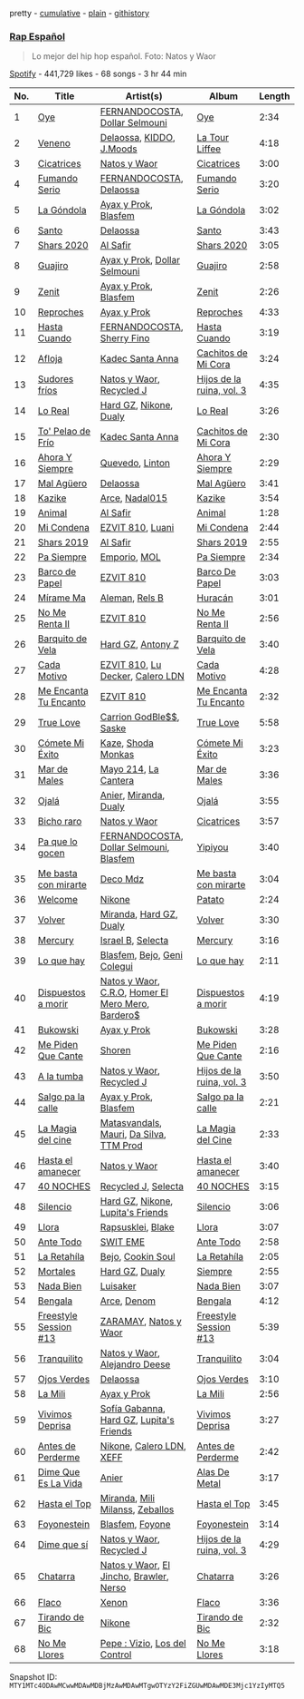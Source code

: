 pretty - [cumulative](/playlists/cumulative/37i9dQZF1DXcd2Vmhfon1w.md) - [plain](/playlists/plain/37i9dQZF1DXcd2Vmhfon1w) - [githistory](https://github.githistory.xyz/mackorone/spotify-playlist-archive/blob/main/playlists/plain/37i9dQZF1DXcd2Vmhfon1w)

### [Rap Español](https://open.spotify.com/playlist/37i9dQZF1DXcd2Vmhfon1w)

> Lo mejor del hip hop español\. Foto: Natos y Waor

[Spotify](https://open.spotify.com/user/spotify) - 441,729 likes - 68 songs - 3 hr 44 min

| No. | Title | Artist(s) | Album | Length |
|---|---|---|---|---|
| 1 | [Oye](https://open.spotify.com/track/3PT3XdQNh80MzaI4C8WAab) | [FERNANDOCOSTA](https://open.spotify.com/artist/5dC7EcwWdf9Qj4VvJab4rZ), [Dollar Selmouni](https://open.spotify.com/artist/2544NCTfffschCn1NZVMSb) | [Oye](https://open.spotify.com/album/081QhDi0s0s8OGoc5dyfZQ) | 2:34 |
| 2 | [Veneno](https://open.spotify.com/track/5AQTFpm3oDPTenmw5Lmfoi) | [Delaossa](https://open.spotify.com/artist/5Uox3n7m4W2CoM9MmHPJwQ), [KIDDO](https://open.spotify.com/artist/3lLDZNIMUmxMzIE6Vz9Agz), [J.Moods](https://open.spotify.com/artist/7q3hzOFspDedtkyBi1Azc8) | [La Tour Liffee](https://open.spotify.com/album/0UYDVbpaX2fpXiGDsxPzsY) | 4:18 |
| 3 | [Cicatrices](https://open.spotify.com/track/7cVPzL9iPXkMaHb8NvwvR3) | [Natos y Waor](https://open.spotify.com/artist/1QJbbsxg2wqidJj51d3otw) | [Cicatrices](https://open.spotify.com/album/2r7uyJrmDdQ3DwX0EzSfYm) | 3:00 |
| 4 | [Fumando Serio](https://open.spotify.com/track/0ECx1tOxvuJi9NYFwYazAl) | [FERNANDOCOSTA](https://open.spotify.com/artist/5dC7EcwWdf9Qj4VvJab4rZ), [Delaossa](https://open.spotify.com/artist/5Uox3n7m4W2CoM9MmHPJwQ) | [Fumando Serio](https://open.spotify.com/album/0e0hTChaBgxDVkGshiEEZ2) | 3:20 |
| 5 | [La Góndola](https://open.spotify.com/track/7lly9m8Wwi6crkqGLlvEz2) | [Ayax y Prok](https://open.spotify.com/artist/5Ypafuz95Xk09YDf4tgAvU), [Blasfem](https://open.spotify.com/artist/4FActBvkmDc8h3sI5vbMPZ) | [La Góndola](https://open.spotify.com/album/0nqA4JsLWiByBgmRm5B8aP) | 3:02 |
| 6 | [Santo](https://open.spotify.com/track/06OhdnxdHRkRT39NleZJbs) | [Delaossa](https://open.spotify.com/artist/5Uox3n7m4W2CoM9MmHPJwQ) | [Santo](https://open.spotify.com/album/7rTvzzeBjnbK9c6kUzV4m8) | 3:43 |
| 7 | [Shars 2020](https://open.spotify.com/track/036QM4rIhz7A7n66IWA7Ej) | [Al Safir](https://open.spotify.com/artist/5NzCASNJVvcPW4uGwMRlPl) | [Shars 2020](https://open.spotify.com/album/3whSTfSW2CfXbaGDTwDbOQ) | 3:05 |
| 8 | [Guajiro](https://open.spotify.com/track/7mzNtZ87Ha6gc1YZCQfA6c) | [Ayax y Prok](https://open.spotify.com/artist/5Ypafuz95Xk09YDf4tgAvU), [Dollar Selmouni](https://open.spotify.com/artist/2544NCTfffschCn1NZVMSb) | [Guajiro](https://open.spotify.com/album/2xWes52vgOfvY7Q8IKAYv7) | 2:58 |
| 9 | [Zenit](https://open.spotify.com/track/01T6sBu7sH9ptbJcDw43Go) | [Ayax y Prok](https://open.spotify.com/artist/5Ypafuz95Xk09YDf4tgAvU), [Blasfem](https://open.spotify.com/artist/4FActBvkmDc8h3sI5vbMPZ) | [Zenit](https://open.spotify.com/album/66MM8SlomcjeC7UqlTGtvI) | 2:26 |
| 10 | [Reproches](https://open.spotify.com/track/3L6RhaS4ISh8GSagrFMFZn) | [Ayax y Prok](https://open.spotify.com/artist/5Ypafuz95Xk09YDf4tgAvU) | [Reproches](https://open.spotify.com/album/1rGEWKEdDvDx5Ij1oxpRfs) | 4:33 |
| 11 | [Hasta Cuando](https://open.spotify.com/track/2py8CbfQ8NvoXK4hIGhEHP) | [FERNANDOCOSTA](https://open.spotify.com/artist/5dC7EcwWdf9Qj4VvJab4rZ), [Sherry Fino](https://open.spotify.com/artist/76ofGeLRBabrg897HgfH5D) | [Hasta Cuando](https://open.spotify.com/album/3g8qnjrSaAVo1KeY8QVJxt) | 3:19 |
| 12 | [Afloja](https://open.spotify.com/track/0mzC1Okc1yxXH42JuFBhMH) | [Kadec Santa Anna](https://open.spotify.com/artist/2EGMWC98kT000LbqnDYwhW) | [Cachitos de Mi Cora](https://open.spotify.com/album/1DAUQCHm1bN01Jzr2ndxmT) | 3:24 |
| 13 | [Sudores fríos](https://open.spotify.com/track/3fTPnf1cNtC8k6nrT0j9wm) | [Natos y Waor](https://open.spotify.com/artist/1QJbbsxg2wqidJj51d3otw), [Recycled J](https://open.spotify.com/artist/4bWHA8fMNjzfGPQqnh5D6y) | [Hijos de la ruina, vol\. 3](https://open.spotify.com/album/5ElCfa24Wz9evOfT5k6uEB) | 4:35 |
| 14 | [Lo Real](https://open.spotify.com/track/6Z1tZjQzSgEVoLYc5FE7pw) | [Hard GZ](https://open.spotify.com/artist/79N4S7UXdjo2fAh3OHJQuB), [Nikone](https://open.spotify.com/artist/105iYV1T7lf8Rysxo0KzfD), [Dualy](https://open.spotify.com/artist/0XwYf0nSP6fpUCMRjnfiwo) | [Lo Real](https://open.spotify.com/album/2dWRx8YRn7RFQ4UNdjbeGq) | 3:26 |
| 15 | [To' Pelao de Frío](https://open.spotify.com/track/7Lw5va0i0GbSSFkrtlAzTh) | [Kadec Santa Anna](https://open.spotify.com/artist/2EGMWC98kT000LbqnDYwhW) | [Cachitos de Mi Cora](https://open.spotify.com/album/1DAUQCHm1bN01Jzr2ndxmT) | 2:30 |
| 16 | [Ahora Y Siempre](https://open.spotify.com/track/1AhNxunSSizAllibrQ7jhu) | [Quevedo](https://open.spotify.com/artist/52iwsT98xCoGgiGntTiR7K), [Linton](https://open.spotify.com/artist/39TshGQ7RY8nYrhILYRT1S) | [Ahora Y Siempre](https://open.spotify.com/album/3jTzodvOzhVKQgNbLjM93z) | 2:29 |
| 17 | [Mal Agüero](https://open.spotify.com/track/1eg8EWKfaRltn806sZvuDa) | [Delaossa](https://open.spotify.com/artist/5Uox3n7m4W2CoM9MmHPJwQ) | [Mal Agüero](https://open.spotify.com/album/0o0Kw1aYR6GShDsEk1jML9) | 3:41 |
| 18 | [Kazike](https://open.spotify.com/track/7w91FpEfNhusidwN3Xz7hK) | [Arce](https://open.spotify.com/artist/7eH1UUCyxL8Wf9PztvvPJ6), [Nadal015](https://open.spotify.com/artist/4XV4e5IqR6DKCJMJWuG7Vi) | [Kazike](https://open.spotify.com/album/1kfkqYuwTD8S0PJxNngGdG) | 3:54 |
| 19 | [Animal](https://open.spotify.com/track/6oU0ts0UfSzBAxKsd0pPdN) | [Al Safir](https://open.spotify.com/artist/5NzCASNJVvcPW4uGwMRlPl) | [Animal](https://open.spotify.com/album/2m5J9E8CsbZNiXZzktBWeD) | 1:28 |
| 20 | [Mi Condena](https://open.spotify.com/track/0RSpDN3ywn433Ax7AEmciT) | [EZVIT 810](https://open.spotify.com/artist/20taoPw3DvVajnkUySMckx), [Luani](https://open.spotify.com/artist/5y7twJ6XIWnxkh9sArNf5M) | [Mi Condena](https://open.spotify.com/album/0DtcJk7CoznzFlCp5DFld3) | 2:44 |
| 21 | [Shars 2019](https://open.spotify.com/track/4vI7HAK6oC52MfOYlICa0l) | [Al Safir](https://open.spotify.com/artist/5NzCASNJVvcPW4uGwMRlPl) | [Shars 2019](https://open.spotify.com/album/0ouvrlpcjyOklFJK70pwNe) | 2:55 |
| 22 | [Pa Siempre](https://open.spotify.com/track/2uodmGkOcpgzObLo1cdSPh) | [Emporio](https://open.spotify.com/artist/67rfT6Gea3omy1Ksii2J88), [MOL](https://open.spotify.com/artist/0kcjwgqgT7QdNONFwVgQQX) | [Pa Siempre](https://open.spotify.com/album/4DlobMB8yEpoip2a6rG1uF) | 2:34 |
| 23 | [Barco de Papel](https://open.spotify.com/track/041HMUFTmzYC0c7pAilzKD) | [EZVIT 810](https://open.spotify.com/artist/20taoPw3DvVajnkUySMckx) | [Barco De Papel](https://open.spotify.com/album/2iWZRVrT2O86xzuYNdHCOQ) | 3:03 |
| 24 | [Mírame Ma](https://open.spotify.com/track/6F4Q1QRbspGB4MrJHT1H1i) | [Aleman](https://open.spotify.com/artist/4QFG9KrGWEbr6hNA58CAqE), [Rels B](https://open.spotify.com/artist/2IMZYfNi21MGqxopj9fWx8) | [Huracán](https://open.spotify.com/album/1yM29w2suYVpMursUbXQMi) | 3:01 |
| 25 | [No Me Renta II](https://open.spotify.com/track/1lGYUNCN2k5CGF4PzpRYt9) | [EZVIT 810](https://open.spotify.com/artist/20taoPw3DvVajnkUySMckx) | [No Me Renta II](https://open.spotify.com/album/7E0iUBWxU11g8xFB7p0iMY) | 2:56 |
| 26 | [Barquito de Vela](https://open.spotify.com/track/1OzXgYzPRco0NvqcDEnCRG) | [Hard GZ](https://open.spotify.com/artist/79N4S7UXdjo2fAh3OHJQuB), [Antony Z](https://open.spotify.com/artist/5lXkaxOaoMr8fpQFgYdGTc) | [Barquito de Vela](https://open.spotify.com/album/5JuD1pjNSmDMyQIDktuQNL) | 3:40 |
| 27 | [Cada Motivo](https://open.spotify.com/track/5RwF8yjTv6LvpCjJL8yjkL) | [EZVIT 810](https://open.spotify.com/artist/20taoPw3DvVajnkUySMckx), [Lu Decker](https://open.spotify.com/artist/74LXFsgo40nbOJaO74QTAm), [Calero LDN](https://open.spotify.com/artist/0VD8vX2wvCYYD0SMFCZeRR) | [Cada Motivo](https://open.spotify.com/album/5ZkrNdw8WiUr1kvpwAIT6x) | 4:28 |
| 28 | [Me Encanta Tu Encanto](https://open.spotify.com/track/6Jq1PlZ9SlBYWVszBcR8Ja) | [EZVIT 810](https://open.spotify.com/artist/20taoPw3DvVajnkUySMckx) | [Me Encanta Tu Encanto](https://open.spotify.com/album/3ZLfwLDRRf2CFQ7aB0CDlI) | 2:32 |
| 29 | [True Love](https://open.spotify.com/track/2PZuFDO3jh5RHLX6CGEpsW) | [Carrion GodBle$$](https://open.spotify.com/artist/7we8fCds6Fc36UjH1oq4OU), [Saske](https://open.spotify.com/artist/3i9eOUfw6q0d4MTxIXASZW) | [True Love](https://open.spotify.com/album/1svYzadjdS9RrR2E2EPEhj) | 5:58 |
| 30 | [Cómete Mi Éxito](https://open.spotify.com/track/4gFxJbsFvf0L97TlkGW04k) | [Kaze](https://open.spotify.com/artist/2X11x8C63wCzAf1WwsIuLg), [Shoda Monkas](https://open.spotify.com/artist/3K3u27hhXRoHojEeDHXLAe) | [Cómete Mi Éxito](https://open.spotify.com/album/1qA191L6gF00pamusjQHMw) | 3:23 |
| 31 | [Mar de Males](https://open.spotify.com/track/2dt8G6Jx5Ngp5WKvZQoXf1) | [Mayo 214](https://open.spotify.com/artist/7uXKIO6VDeOCo6ImWZpZJn), [La Cantera](https://open.spotify.com/artist/1T1XaAhbH2hFHDIAUhLAaa) | [Mar de Males](https://open.spotify.com/album/64lovgnKDKb6b0RZrgRozI) | 3:36 |
| 32 | [Ojalá](https://open.spotify.com/track/3lhBtkwoZuzjaykxbQvQzX) | [Anier](https://open.spotify.com/artist/29WHGHkCIlASkOrbKKyvcS), [Miranda](https://open.spotify.com/artist/0DjGDEVSQsodFbL1bMVPRs), [Dualy](https://open.spotify.com/artist/0XwYf0nSP6fpUCMRjnfiwo) | [Ojalá](https://open.spotify.com/album/6nlRFfAm9DE7mKegkODxYN) | 3:55 |
| 33 | [Bicho raro](https://open.spotify.com/track/4MonThJItfsXWPFIvAT5EX) | [Natos y Waor](https://open.spotify.com/artist/1QJbbsxg2wqidJj51d3otw) | [Cicatrices](https://open.spotify.com/album/1lASvFkra4rNUh4QNZS0u1) | 3:57 |
| 34 | [Pa que lo gocen](https://open.spotify.com/track/7BMdZsDXxPH6Db3Ug6A2q2) | [FERNANDOCOSTA](https://open.spotify.com/artist/5dC7EcwWdf9Qj4VvJab4rZ), [Dollar Selmouni](https://open.spotify.com/artist/2544NCTfffschCn1NZVMSb), [Blasfem](https://open.spotify.com/artist/4FActBvkmDc8h3sI5vbMPZ) | [Yipiyou](https://open.spotify.com/album/7euTtDGIoACenU5iWH6tr2) | 3:40 |
| 35 | [Me basta con mirarte](https://open.spotify.com/track/1mrVhmY8snkIsE3ibTO4vs) | [Deco Mdz](https://open.spotify.com/artist/29O0oBAyoqOjgJHCX1HU9T) | [Me basta con mirarte](https://open.spotify.com/album/44nEexQmojvMecvqr08VwP) | 3:04 |
| 36 | [Welcome](https://open.spotify.com/track/37KLoLkhcJMe7Odsstah0V) | [Nikone](https://open.spotify.com/artist/105iYV1T7lf8Rysxo0KzfD) | [Patato](https://open.spotify.com/album/4gJBXdGhYA1piaLYhYpZR9) | 2:24 |
| 37 | [Volver](https://open.spotify.com/track/6rwYZI7sVX2fIdTmc27flL) | [Miranda](https://open.spotify.com/artist/0DjGDEVSQsodFbL1bMVPRs), [Hard GZ](https://open.spotify.com/artist/79N4S7UXdjo2fAh3OHJQuB), [Dualy](https://open.spotify.com/artist/0XwYf0nSP6fpUCMRjnfiwo) | [Volver](https://open.spotify.com/album/2j6YJ0BZPF1FISLalfgPGv) | 3:30 |
| 38 | [Mercury](https://open.spotify.com/track/4ieZaJ1d5lmei3GOZqtfv3) | [Israel B](https://open.spotify.com/artist/16M8fuShcwX8uBDdmFZH9B), [Selecta](https://open.spotify.com/artist/1m9WPOccw8sizsVYUhSVjZ) | [Mercury](https://open.spotify.com/album/3X6RtqeOhtrUJKtfO84nMc) | 3:16 |
| 39 | [Lo que hay](https://open.spotify.com/track/5nVvLT78CYsuny5LDDIOOo) | [Blasfem](https://open.spotify.com/artist/4FActBvkmDc8h3sI5vbMPZ), [Bejo](https://open.spotify.com/artist/0adJG3bdFTHCkTY28NkY4u), [Geni Colegui](https://open.spotify.com/artist/7Dr3JC4ow5MkSsBP6xZDhT) | [Lo que hay](https://open.spotify.com/album/4uzXRMfxg2pjDO3kmFwVBP) | 2:11 |
| 40 | [Dispuestos a morir](https://open.spotify.com/track/1d1N1JZfKYI0Pj5TXzs4vy) | [Natos y Waor](https://open.spotify.com/artist/1QJbbsxg2wqidJj51d3otw), [C.R.O](https://open.spotify.com/artist/4puAp107dCehraE47QXVQX), [Homer El Mero Mero](https://open.spotify.com/artist/0Xo4VFS3v07L0GwIVkZLfg), [Bardero$](https://open.spotify.com/artist/5Q2fyL2TcdUY9IqKTkGk5G) | [Dispuestos a morir](https://open.spotify.com/album/1eZImwU3n4ThWraWJP3jSC) | 4:19 |
| 41 | [Bukowski](https://open.spotify.com/track/34fKPzASNYaX70vBeg24Lv) | [Ayax y Prok](https://open.spotify.com/artist/5Ypafuz95Xk09YDf4tgAvU) | [Bukowski](https://open.spotify.com/album/0yjXpvYpPQVwlI3qBofkhi) | 3:28 |
| 42 | [Me Piden Que Cante](https://open.spotify.com/track/07zHQ6Gg5f1sUeeN3PlsDv) | [Shoren](https://open.spotify.com/artist/6MRCWn4BaMCrfxzseImRuN) | [Me Piden Que Cante](https://open.spotify.com/album/4ZazTf8XfDWVyctUKqMfGQ) | 2:16 |
| 43 | [A la tumba](https://open.spotify.com/track/0lstDvubsePLSuUiGWsNL8) | [Natos y Waor](https://open.spotify.com/artist/1QJbbsxg2wqidJj51d3otw), [Recycled J](https://open.spotify.com/artist/4bWHA8fMNjzfGPQqnh5D6y) | [Hijos de la ruina, vol\. 3](https://open.spotify.com/album/5ElCfa24Wz9evOfT5k6uEB) | 3:50 |
| 44 | [Salgo pa la calle](https://open.spotify.com/track/1yvTWgoRs6DTMzC6nKa6xb) | [Ayax y Prok](https://open.spotify.com/artist/5Ypafuz95Xk09YDf4tgAvU), [Blasfem](https://open.spotify.com/artist/4FActBvkmDc8h3sI5vbMPZ) | [Salgo pa la calle](https://open.spotify.com/album/73W1l6Mm0T2R6uVsWZz6bq) | 2:21 |
| 45 | [La Magia del cine](https://open.spotify.com/track/0HjFfNgNq7p24zZSDtpkWN) | [Matasvandals](https://open.spotify.com/artist/77WwIwmDkRo6Frks1A89KM), [Mauri](https://open.spotify.com/artist/1HUtmqHzIj9AbYo1lVqk47), [Da Silva](https://open.spotify.com/artist/5eS4H6PglMQ31lmjIZ2CZZ), [TTM Prod](https://open.spotify.com/artist/5aTHRHzjxamo4oDzfyLG2y) | [La Magia del Cine](https://open.spotify.com/album/7zj9gzCy8NQbmt5m0kD1R1) | 2:33 |
| 46 | [Hasta el amanecer](https://open.spotify.com/track/05WcYNSHMxuM7ryv5sKIjX) | [Natos y Waor](https://open.spotify.com/artist/1QJbbsxg2wqidJj51d3otw) | [Hasta el amanecer](https://open.spotify.com/album/3Qqrz8rw1u72reNglIxn2z) | 3:40 |
| 47 | [40 NOCHES](https://open.spotify.com/track/64tFEyCfMQjRsp7AcWwSxg) | [Recycled J](https://open.spotify.com/artist/4bWHA8fMNjzfGPQqnh5D6y), [Selecta](https://open.spotify.com/artist/1m9WPOccw8sizsVYUhSVjZ) | [40 NOCHES](https://open.spotify.com/album/4MOuTOYKHu5MjpX0IrKrwU) | 3:15 |
| 48 | [Silencio](https://open.spotify.com/track/4Huf56u4fIIcQwZb9RSe4A) | [Hard GZ](https://open.spotify.com/artist/79N4S7UXdjo2fAh3OHJQuB), [Nikone](https://open.spotify.com/artist/105iYV1T7lf8Rysxo0KzfD), [Lupita's Friends](https://open.spotify.com/artist/7gGKjAXKRyDUhSUhFDIaAW) | [Silencio](https://open.spotify.com/album/05QCvximYc8wuXO8q1oSZ0) | 3:06 |
| 49 | [Llora](https://open.spotify.com/track/3HKMlaXWyJzKOr0l1R95S0) | [Rapsusklei](https://open.spotify.com/artist/451DVjaBuGYfvDfvG9MxaG), [Blake](https://open.spotify.com/artist/2FwMmxiCWQhEyO9k0nOyNF) | [Llora](https://open.spotify.com/album/7qHCFvp3migQC4x6tt1iEb) | 3:07 |
| 50 | [Ante Todo](https://open.spotify.com/track/1rYeq652rsRn0K289Hhc6Y) | [SWIT EME](https://open.spotify.com/artist/51UDJfCuXko0jNa0wdN9Cz) | [Ante Todo](https://open.spotify.com/album/1QaaCDAGbyYJV0Fy2sBBwQ) | 2:58 |
| 51 | [La Retahíla](https://open.spotify.com/track/56zCnpzoU2sGbA8nYSfIR7) | [Bejo](https://open.spotify.com/artist/0adJG3bdFTHCkTY28NkY4u), [Cookin Soul](https://open.spotify.com/artist/06s35sbFfZJUEwFjAaZfiW) | [La Retahíla](https://open.spotify.com/album/0zxoJFfcJsOheEnbrrLvpB) | 2:05 |
| 52 | [Mortales](https://open.spotify.com/track/2cAlHsqGkTYqQEEZCrMrF0) | [Hard GZ](https://open.spotify.com/artist/79N4S7UXdjo2fAh3OHJQuB), [Dualy](https://open.spotify.com/artist/0XwYf0nSP6fpUCMRjnfiwo) | [Siempre](https://open.spotify.com/album/3uuFYpXPgZRB6MLcH8tiUo) | 2:55 |
| 53 | [Nada Bien](https://open.spotify.com/track/3knWywgaRgkfd1AzxtGDMj) | [Luisaker](https://open.spotify.com/artist/6qHDnHoUlA5AhDNg7AHRS9) | [Nada Bien](https://open.spotify.com/album/53MDOFF5iQo8bW3oEYtS34) | 3:07 |
| 54 | [Bengala](https://open.spotify.com/track/49FHrJRo7LTlNI2KPwpMVd) | [Arce](https://open.spotify.com/artist/7eH1UUCyxL8Wf9PztvvPJ6), [Denom](https://open.spotify.com/artist/0fwnNjAay5ZHP5bAd63g8Y) | [Bengala](https://open.spotify.com/album/6nLTPZ7E0eZtUW472gZP4P) | 4:12 |
| 55 | [Freestyle Session \#13](https://open.spotify.com/track/2yGN0LzE0AL7Ev9chjp9Nh) | [ZARAMAY](https://open.spotify.com/artist/3wsYquQ9CiMlYG54BUR2ff), [Natos y Waor](https://open.spotify.com/artist/1QJbbsxg2wqidJj51d3otw) | [Freestyle Session \#13](https://open.spotify.com/album/1erD5sfzkSeBKykn8baBla) | 5:39 |
| 56 | [Tranquilito](https://open.spotify.com/track/5FgfH1x2CWUsUYPyzP3g7h) | [Natos y Waor](https://open.spotify.com/artist/1QJbbsxg2wqidJj51d3otw), [Alejandro Deese](https://open.spotify.com/artist/1EpK5uMCE7aUAyCQ7l1505) | [Tranquilito](https://open.spotify.com/album/5l5ITl4xVnAL3UKtGNGa4X) | 3:04 |
| 57 | [Ojos Verdes](https://open.spotify.com/track/5uE3JWZGT0JybAFVLkTlJE) | [Delaossa](https://open.spotify.com/artist/5Uox3n7m4W2CoM9MmHPJwQ) | [Ojos Verdes](https://open.spotify.com/album/66cFPe1d4WUwhcqQRxePLK) | 3:10 |
| 58 | [La Mili](https://open.spotify.com/track/3JZQr9C0hQbhs0uV98KLMo) | [Ayax y Prok](https://open.spotify.com/artist/5Ypafuz95Xk09YDf4tgAvU) | [La Mili](https://open.spotify.com/album/5IpcI6X72fiNGb23A0208k) | 2:56 |
| 59 | [Vivimos Deprisa](https://open.spotify.com/track/2B4zfsOe4F1FhQRNx7dBzJ) | [Sofía Gabanna](https://open.spotify.com/artist/7oOAUwR8fKK27pEAKdt0mm), [Hard GZ](https://open.spotify.com/artist/79N4S7UXdjo2fAh3OHJQuB), [Lupita's Friends](https://open.spotify.com/artist/7gGKjAXKRyDUhSUhFDIaAW) | [Vivimos Deprisa](https://open.spotify.com/album/5HmnOKunM6YO6GFtNUAh9e) | 3:27 |
| 60 | [Antes de Perderme](https://open.spotify.com/track/4ump1MwW9FQG6qq3zABZ5N) | [Nikone](https://open.spotify.com/artist/105iYV1T7lf8Rysxo0KzfD), [Calero LDN](https://open.spotify.com/artist/0VD8vX2wvCYYD0SMFCZeRR), [XEFF](https://open.spotify.com/artist/1unKkC0TXsydvkj6JhuFKh) | [Antes de Perderme](https://open.spotify.com/album/55wq4HZx7jUBPdvRTg1b4k) | 2:42 |
| 61 | [Dime Que Es La Vida](https://open.spotify.com/track/1wzkDXRgkwg3bPY8B3Mm4S) | [Anier](https://open.spotify.com/artist/29WHGHkCIlASkOrbKKyvcS) | [Alas De Metal](https://open.spotify.com/album/2qNFd8vjUPrEoVcu30tQDd) | 3:17 |
| 62 | [Hasta el Top](https://open.spotify.com/track/4aQHZjJwGnx4NxU777Um1y) | [Miranda](https://open.spotify.com/artist/0DjGDEVSQsodFbL1bMVPRs), [Mili Milanss](https://open.spotify.com/artist/5US33tP9Eoj53sO9yF4STs), [Zeballos](https://open.spotify.com/artist/5ayyPSqoObeTOj1UGtM79C) | [Hasta el Top](https://open.spotify.com/album/2KAZkTssECcXY3Bn3Xl2sp) | 3:45 |
| 63 | [Foyonestein](https://open.spotify.com/track/3MW1qWwvjUgXMgFmJhc6mq) | [Blasfem](https://open.spotify.com/artist/4FActBvkmDc8h3sI5vbMPZ), [Foyone](https://open.spotify.com/artist/1F2erLLqRHbaFvEYHeVIHJ) | [Foyonestein](https://open.spotify.com/album/2xkcEQgvXi5Zp81e7ahSx1) | 3:14 |
| 64 | [Dime que sí](https://open.spotify.com/track/0O4bCG1TnGt4rARJOFfa1N) | [Natos y Waor](https://open.spotify.com/artist/1QJbbsxg2wqidJj51d3otw), [Recycled J](https://open.spotify.com/artist/4bWHA8fMNjzfGPQqnh5D6y) | [Hijos de la ruina, vol\. 3](https://open.spotify.com/album/5ElCfa24Wz9evOfT5k6uEB) | 4:29 |
| 65 | [Chatarra](https://open.spotify.com/track/2pqaZXlvOQLL51UwDHDi4o) | [Natos y Waor](https://open.spotify.com/artist/1QJbbsxg2wqidJj51d3otw), [El Jincho](https://open.spotify.com/artist/2w1wJcGdJQ4Lw08oKBnDsw), [Brawler](https://open.spotify.com/artist/3ou0JTD6UMkXvymmMrzBOJ), [Nerso](https://open.spotify.com/artist/2sA17fdEW3AIUbETkwrsKY) | [Chatarra](https://open.spotify.com/album/61AnsKPGiCjCPlGn7n1NS4) | 3:26 |
| 66 | [Flaco](https://open.spotify.com/track/48w9LKpxqtimEnjABqtgOB) | [Xenon](https://open.spotify.com/artist/40hHMxI5E4rIoyysjqXfXI) | [Flaco](https://open.spotify.com/album/7qOsfGKz71oN2U8DnrPiaC) | 3:36 |
| 67 | [Tirando de Bic](https://open.spotify.com/track/61ujXkJyYEAjXamtbS4eFl) | [Nikone](https://open.spotify.com/artist/105iYV1T7lf8Rysxo0KzfD) | [Tirando de Bic](https://open.spotify.com/album/3cL774NEgpLROW1t7A9fmo) | 2:32 |
| 68 | [No Me Llores](https://open.spotify.com/track/6cKsGajC4aS32T61nYTf9i) | [Pepe : Vizio](https://open.spotify.com/artist/4rvJ0Ktz2X2Erea9XUHxfu), [Los del Control](https://open.spotify.com/artist/3Nbij6lwrwz0XB7HubxdN2) | [No Me Llores](https://open.spotify.com/album/3I2K1vDwbQsCgBht4t7rDr) | 3:18 |

Snapshot ID: `MTY1MTc4ODAwMCwwMDAwMDBjMzAwMDAwMTgwOTYzY2FiZGUwMDAwMDE3Mjc1YzIyMTQ5`
